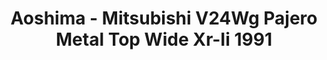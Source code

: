 ---
layout: product
title: "Aoshima - Mitsubishi V24Wg Pajero Metal Top Wide Xr-Ii 1991"
price: "TBA" 
desc: "N/A"
img_path: "/assets/img/AO56974.jpg"
brand: "N/A"
available: false
special_offer: false
new: false
soon: false
cat: "010000"
subcat: "013700"
subsubcat: "0N/A"
sifra: "AO56974"
---